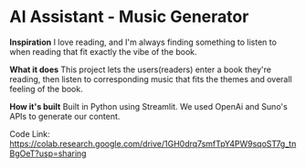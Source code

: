 # AI Assistant - Music Generator

**Inspiration**
I love reading, and I'm always finding something to listen to when reading that fit exactly the vibe of the book.

**What it does**
This project lets the users(readers) enter a book they're reading, then listen to corresponding music that fits the themes and overall feeling of the book.

**How it's built**
Built in Python using Streamlit. We used OpenAi and Suno's APIs to generate our content.

Code Link: 
https://colab.research.google.com/drive/1GH0drq7smfTpY4PW9sqoST7g_tnBgOeT?usp=sharing
